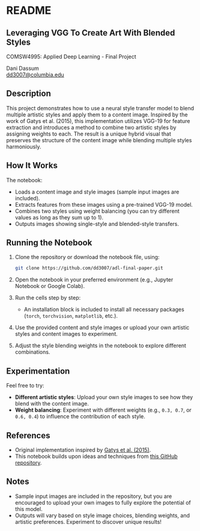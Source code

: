 README
==============================================================================
## Leveraging VGG To Create Art With Blended Styles ##
COMSW4995: Applied Deep Learning - Final Project  

Dani Dassum  
dd3007@columbia.edu  

## Description ##

This project demonstrates how to use a neural style transfer model to blend multiple artistic styles and apply them to a content image. Inspired by the work of Gatys et al. (2015), this implementation utilizes VGG-19 for feature extraction and introduces a method to combine two artistic styles by assigning weights to each. The result is a unique hybrid visual that preserves the structure of the content image while blending multiple styles harmoniously.

## How It Works ##

The notebook:  
- Loads a content image and style images (sample input images are included).  
- Extracts features from these images using a pre-trained VGG-19 model.  
- Combines two styles using weight balancing (you can try different values as long as they sum up to 1).  
- Outputs images showing single-style and blended-style transfers.  

## Running the Notebook ##

1. Clone the repository or download the notebook file, using:

   ```bash
   git clone https://github.com/dd3007/adl-final-paper.git
3. Open the notebook in your preferred environment (e.g., Jupyter Notebook or Google Colab).  
4. Run the cells step by step:  
   - An installation block is included to install all necessary packages (`torch`, `torchvision`, `matplotlib`, etc.).  
5. Use the provided content and style images or upload your own artistic styles and content images to experiment.  
6. Adjust the style blending weights in the notebook to explore different combinations.  

## Experimentation ##

Feel free to try:  
- **Different artistic styles**: Upload your own style images to see how they blend with the content image.  
- **Weight balancing**: Experiment with different weights (e.g., `0.3, 0.7`, or `0.6, 0.4`) to influence the contribution of each style.  

## References ##

- Original implementation inspired by [Gatys et al. (2015)](https://arxiv.org/abs/1508.06576).  
- This notebook builds upon ideas and techniques from [this GitHub repository](https://github.com/tjwhitaker/a-neural-algorithm-of-artistic-style/tree/master).  

## Notes ##

- Sample input images are included in the repository, but you are encouraged to upload your own images to fully explore the potential of this model.  
- Outputs will vary based on style image choices, blending weights, and artistic preferences. Experiment to discover unique results!  

